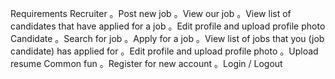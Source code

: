 Requirements
  Recruiter
    。Post new job
    。View our job
    。View list of candidates that have applied for a job
    。Edit profile and upload profile photo
  Candidate
    。Search for job
    。Apply for a job
    。View list of jobs that you (job candidate) has applied for
    。Edit profile and upload profile photo
    。Upload resume
  Common fun
    。Register for new account
    。Login / Logout
